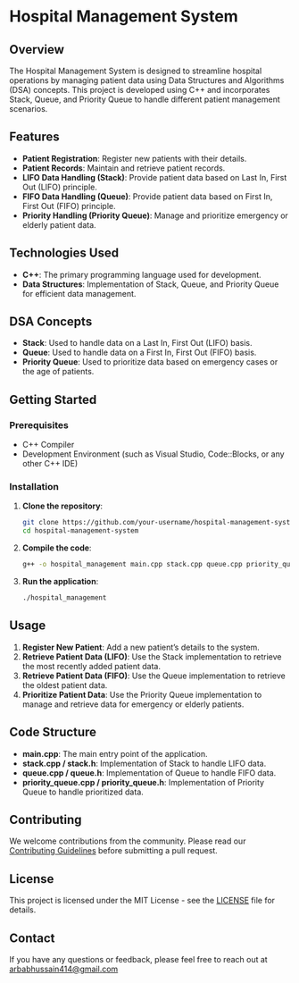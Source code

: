 
# Hospital Management System

## Overview

The Hospital Management System is designed to streamline hospital operations by managing patient data using Data Structures and Algorithms (DSA) concepts. This project is developed using C++ and incorporates Stack, Queue, and Priority Queue to handle different patient management scenarios.

## Features

- **Patient Registration**: Register new patients with their details.
- **Patient Records**: Maintain and retrieve patient records.
- **LIFO Data Handling (Stack)**: Provide patient data based on Last In, First Out (LIFO) principle.
- **FIFO Data Handling (Queue)**: Provide patient data based on First In, First Out (FIFO) principle.
- **Priority Handling (Priority Queue)**: Manage and prioritize emergency or elderly patient data.

## Technologies Used

- **C++**: The primary programming language used for development.
- **Data Structures**: Implementation of Stack, Queue, and Priority Queue for efficient data management.

## DSA Concepts

- **Stack**: Used to handle data on a Last In, First Out (LIFO) basis.
- **Queue**: Used to handle data on a First In, First Out (FIFO) basis.
- **Priority Queue**: Used to prioritize data based on emergency cases or the age of patients.

## Getting Started

### Prerequisites

- C++ Compiler
- Development Environment (such as Visual Studio, Code::Blocks, or any other C++ IDE)

### Installation

1. **Clone the repository**:
    ```bash
    git clone https://github.com/your-username/hospital-management-system.git
    cd hospital-management-system
    ```

2. **Compile the code**:
    ```bash
    g++ -o hospital_management main.cpp stack.cpp queue.cpp priority_queue.cpp
    ```

3. **Run the application**:
    ```bash
    ./hospital_management
    ```

## Usage

1. **Register New Patient**: Add a new patient’s details to the system.
2. **Retrieve Patient Data (LIFO)**: Use the Stack implementation to retrieve the most recently added patient data.
3. **Retrieve Patient Data (FIFO)**: Use the Queue implementation to retrieve the oldest patient data.
4. **Prioritize Patient Data**: Use the Priority Queue implementation to manage and retrieve data for emergency or elderly patients.

## Code Structure

- **main.cpp**: The main entry point of the application.
- **stack.cpp / stack.h**: Implementation of Stack to handle LIFO data.
- **queue.cpp / queue.h**: Implementation of Queue to handle FIFO data.
- **priority_queue.cpp / priority_queue.h**: Implementation of Priority Queue to handle prioritized data.

## Contributing

We welcome contributions from the community. Please read our [Contributing Guidelines](link-to-contributing-guidelines) before submitting a pull request.

## License

This project is licensed under the MIT License - see the [LICENSE](LICENSE) file for details.

## Contact

If you have any questions or feedback, please feel free to reach out at [arbabhussain414@gmail.com](arbabhussain414@gmail.com)
